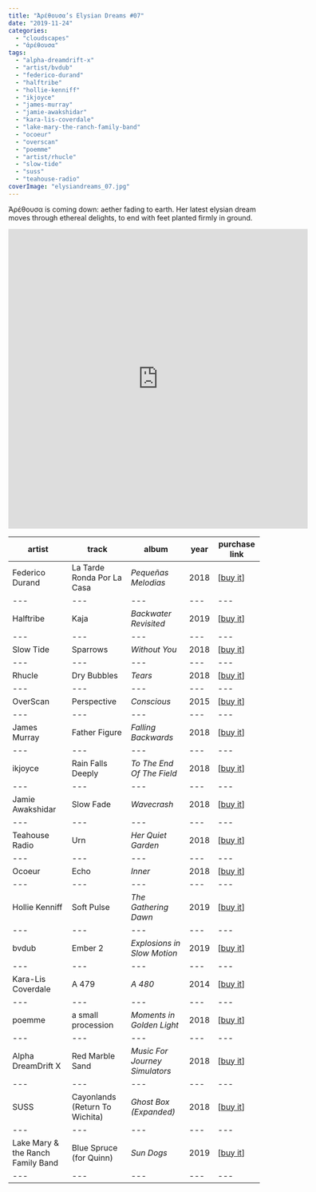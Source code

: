 ```yaml
---
title: "Ἀρέθουσα’s Elysian Dreams #07"
date: "2019-11-24"
categories: 
  - "cloudscapes"
  - "ἀρέθουσα"
tags: 
  - "alpha-dreamdrift-x"
  - "artist/bvdub"
  - "federico-durand"
  - "halftribe"
  - "hollie-kenniff"
  - "ikjoyce"
  - "james-murray"
  - "jamie-awakshidar"
  - "kara-lis-coverdale"
  - "lake-mary-the-ranch-family-band"
  - "ocoeur"
  - "overscan"
  - "poemme"
  - "artist/rhucle"
  - "slow-tide"
  - "suss"
  - "teahouse-radio"
coverImage: "elysiandreams_07.jpg"
---
```


Ἀρέθουσα is coming down: aether fading to earth. Her latest elysian dream moves through ethereal delights, to end with feet planted firmly in ground.

<iframe src="https://www.mixcloud.com/widget/iframe/?feed=%2Feveningoflight%2F%E1%BC%80%CF%81%CE%AD%CE%B8%CE%BF%CF%85%CF%83%CE%B1s-elysian-dreams-07%2F" width="600" height="600" frameborder="0"></iframe>

| **artist** | **track** | **album** | **year** | **purchase link** |
| --- | --- | --- | --- | --- |
| Federico Durand | La Tarde Ronda Por La Casa | _Pequeñas Melodias_ | 2018 | \[[buy it](https://iikki.bandcamp.com/album/pequen-as-melod-as)\] |
| --- | --- | --- | --- | --- |
| Halftribe | Kaja | _Backwater Revisited_ | 2019 | \[[buy it](https://dronarivm.bandcamp.com/album/backwater-revisited)\] |
| --- | --- | --- | --- | --- |
| Slow Tide | Sparrows | _Without You_ | 2018 | \[[buy it](https://slowtide89.bandcamp.com/album/without-you)\] |
| --- | --- | --- | --- | --- |
| Rhucle | Dry Bubbles | _Tears_ | 2018 | \[[buy it](https://rhucle.bandcamp.com/album/tears)\] |
| --- | --- | --- | --- | --- |
| OverScan | Perspective | _Conscious_ | 2015 | \[[buy it](https://ctatsu.bandcamp.com/album/conscious)\] |
| --- | --- | --- | --- | --- |
| James Murray | Father Figure | _Falling Backwards_ | 2018 | \[[buy it](https://homenormal.bandcamp.com/album/falling-backwards)\] |
| --- | --- | --- | --- | --- |
| ikjoyce | Rain Falls Deeply | _To The End Of The Field_ | 2018 | \[[buy it](https://ikjoyce.bandcamp.com/album/to-the-end-of-the-field)\] |
| --- | --- | --- | --- | --- |
| Jamie Awakshidar | Slow Fade | _Wavecrash_ | 2018 | \[[buy it](https://jamieawakshidar.bandcamp.com/album/wavecrash)\] |
| --- | --- | --- | --- | --- |
| Teahouse Radio | Urn | _Her Quiet Garden_ | 2018 | \[[buy it](https://teahouseradio.bandcamp.com/album/her-quiet-garden)\] |
| --- | --- | --- | --- | --- |
| Ocoeur | Echo | _Inner_ | 2018 | \[[buy it](https://n5md.bandcamp.com/album/inner)\] |
| --- | --- | --- | --- | --- |
| Hollie Kenniff | Soft Pulse | _The Gathering Dawn_ | 2019 | \[[buy it](https://n5md.bandcamp.com/album/the-gathering-dawn)\] |
| --- | --- | --- | --- | --- |
| bvdub | Ember 2 | _Explosions in Slow Motion_ | 2019 | \[[buy it](https://n5md.bandcamp.com/album/explosions-in-slow-motion)\] |
| --- | --- | --- | --- | --- |
| Kara-Lis Coverdale | A 479 | _A 480_ | 2014 | \[[buy it](https://ctatsu.bandcamp.com/album/a-480)\] |
| --- | --- | --- | --- | --- |
| poemme | a small procession | _Moments in Golden Light_ | 2018 | \[[buy it](https://ctatsu.bandcamp.com/album/moments-in-golden-light)\] |
| --- | --- | --- | --- | --- |
| Alpha DreamDrift X | Red Marble Sand | _Music For Journey Simulators_ | 2018 | \[[buy it](https://hairsablazin.bandcamp.com/album/music-for-journey-simulators)\] |
| --- | --- | --- | --- | --- |
| SUSS | Cayonlands (Return To Wichita) | _Ghost Box (Expanded)_ | 2018 | \[[buy it](https://suss.bandcamp.com/album/ghost-box-expanded-2)\] |
| --- | --- | --- | --- | --- |
| Lake Mary & the Ranch Family Band | Blue Spruce (for Quinn) | _Sun Dogs_ | 2019 | \[[buy it](https://fullspectrumrecords.bandcamp.com/album/sun-dogs)\] |
| --- | --- | --- | --- | --- |
